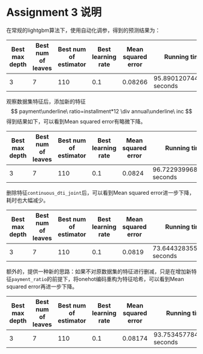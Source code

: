 # Assignment 3 说明

在常规的lightgbm算法下，使用自动化调参，得到的预测结果为：

| Best max depth | Best num of leaves | Best num of estimator | Best learning rate | Mean squared error | Running time             |
| -------------- | ------------------ | --------------------- | ------------------ | ------------------ | ------------------------ |
| 3              | 7                  | 110                   | 0.1                | 0.08266            | 95.8901207447052 seconds |



观察数据集特征后，添加新的特征
$$
payment\underline\ ratio=installment*12 \div annual\underline\ inc
$$
得到结果如下，可以看到Mean squared error有略微下降。

| Best max depth | Best num of leaves | Best num of estimator | Best learning rate | Mean squared error | Running time              |
| -------------- | ------------------ | --------------------- | ------------------ | ------------------ | ------------------------- |
| 3              | 7                  | 110                   | 0.1                | 0.0824             | 96.72293996810913 seconds |



删除特征`continuous_dti_joint`后，可以看到Mean squared error进一步下降，耗时也大幅减少。

| Best max depth | Best num of leaves | Best num of estimator | Best learning rate | Mean squared error | Running time              |
| -------------- | ------------------ | --------------------- | ------------------ | ------------------ | ------------------------- |
| 3              | 7                  | 110                   | 0.1                | 0.0819             | 73.64432835578918 seconds |



额外的，提供一种新的思路：如果不对原数据集的特征进行删减，只是在增加新特征`payment_ratio`的前提下，将onehot编码重构为特征哈希，可以看到Mean squared error再进一步下降。

| Best max depth | Best num of leaves | Best num of estimator | Best learning rate | Mean squared error | Running time              |
| -------------- | ------------------ | --------------------- | ------------------ | ------------------ | ------------------------- |
| 3              | 7                  | 110                   | 0.1                | 0.08174            | 93.75345778465271 seconds |
